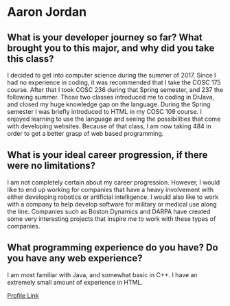 # Aaron Jordan

## What is your developer journey so far? What brought you to this major, and why did you take this class?
	
I decided to get into computer science during the summer of 2017. Since I had no experience in coding, it was recommended that I take the COSC 175 course. After that I took COSC 236 during that Spring semester, and 237 the following summer. Those two classes introduced me to coding in DrJava, and closed my huge knowledge gap on the language. During the Spring semester I was briefly introduced to HTML in my COSC 109 course. I enjoyed learning to use the language and seeing the possibilities that come with developing websites. Because of that class, I am now taking 484 in order to get a better grasp of web based programming.
    

## What is your ideal career progression, if there were no limitations?
	
I am not completely certain about my career progression. However, I would like to end up working for companies that have a heavy involvement with either developing robotics or artificial intelligence. I would also like to work with a company to help develop software for military or medical use along the line. Companies such as Boston Dynamics and DARPA have created some very interesting projects that inspire me to work with these types of companies.

## What programming experience do you have? Do you have any web experience?
	
I am most familiar with Java, and somewhat basic in C++. I have an extremely small amount of experience in HTML.


[Profile Link](https://www.codecademy.com/ajordan18)
